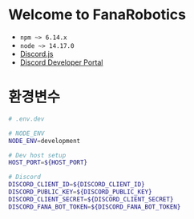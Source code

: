 # Welcome to FanaRobotics

- `npm ~> 6.14.x`
- `node ~> 14.17.0`
- [Discord.js](https://discord.js.org/#/docs/main/stable/class/Client?scrollTo=destroy)
- [Discord Developer Portal](https://discord.com/developers/docs/intro)

# 환경변수

```bash
# .env.dev

# NODE_ENV
NODE_ENV=development

# Dev host setup
HOST_PORT=${HOST_PORT}

# Discord
DISCORD_CLIENT_ID=${DISCORD_CLIENT_ID}
DISCORD_PUBLIC_KEY=${DISCORD_PUBLIC_KEY}
DISCORD_CLIENT_SECRET=${DISCORD_CLIENT_SECRET}
DISCORD_FANA_BOT_TOKEN=${DISCORD_FANA_BOT_TOKEN}
```
